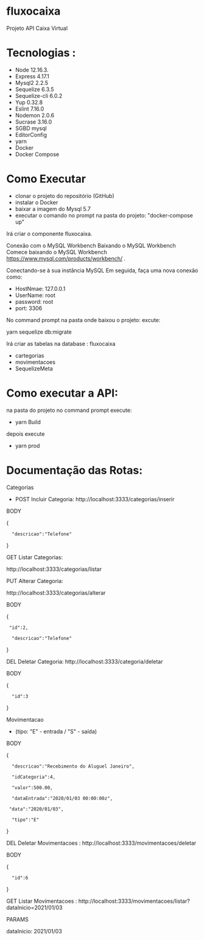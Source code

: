 # fluxocaixa
Projeto API Caixa Virtual

# Tecnologias :

*	Node 12.16.3.
*	Express 4.17.1
*	Mysql2 2.2.5
*	Sequelize 6.3.5
*	Sequelize-cli 6.0.2
*	Yup 0.32.8
*	Eslint 7.16.0
*	Nodemon 2.0.6
*	Sucrase 3.16.0
*	SGBD mysql
* EditorConfig
* yarn
* Docker
* Docker Compose

# Como Executar
*	clonar o projeto do repositório (GitHub)
* instalar o Docker
* baixar a imagem do Mysql 5.7
* executar o comando no prompt na pasta do projeto: 
"docker-compose up"

Irá criar o componente fluxocaixa.

Conexão com o MySQL Workbench
Baixando o MySQL Workbench
Comece baixando o MySQL Workbench https://www.mysql.com/products/workbench/ .

Conectando-se à sua instância MySQL
Em seguida, faça uma nova conexão como:

* HostNmae: 127.0.0.1
* UserName: root
* password: root
* port: 3306

No command prompt na pasta onde baixou o projeto:
 excute: 
 
  yarn sequelize db:migrate 

Irá criar as tabelas na database : fluxocaixa
   * cartegorias
   * movimentacoes
   * SequelizeMeta
   
# Como executar a API:

na pasta do projeto no command prompt execute:

* yarn Build

depois execute 

* yarn prod


# Documentação das Rotas:

 Categorias
  * POST Incluir Categoria: http://localhost:3333/categorias/inserir
  
  BODY
  
  {
  
      "descricao":"Telefone"
      
  }

GET Listar Categorias:  

http://localhost:3333/categorias/listar

PUT Alterar Categoria:  

http://localhost:3333/categorias/alterar
  
  BODY 
  
  {
  
     "id":2,
     
      "descricao":"Telefone"
      
  }

DEL Deletar Categoria:   http://localhost:3333/categoria/deletar

BODY 

  {
  
      "id":3
      
  }

Movimentacao

  * (tipo: "E" - entrada / "S" - saída)
  
  BODY 
  
  {
  
      "descricao":"Recebimento do Aluguel Janeiro",
      
      "idCategoria":4,
      
      "valor":500.00,
      
      "dataEntrada":"2020/01/03 00:00:00z",
      
     "data":"2020/01/03",
     
      "tipo":"E"
      
  }

DEL Deletar Movimentacoes :  http://localhost:3333/movimentacoes/deletar
  
  BODY
  
  {
  
      "id":6
      
  }

GET Listar Movimentacoes :  http://localhost:3333/movimentacoes/listar?dataInicio=2021/01/03
  
  PARAMS
  
  dataInicio: 2021/01/03
 


   


